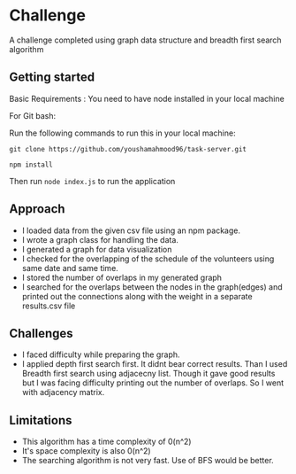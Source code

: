 # Challenge
A challenge completed using graph data structure and breadth first search algorithm<br/>

## Getting started

Basic Requirements : You need to have node installed in your local machine

For Git bash:

Run the following commands to run this in your local machine:

` git clone https://github.com/youshamahmood96/task-server.git `

` npm install `

Then run ` node index.js ` to run the application

## Approach
- I loaded data from the given csv file using an npm package.
- I wrote a graph class for handling the data.
- I generated a graph for data visualization
- I checked for the overlapping of the schedule of the volunteers using same date and same time.
- I stored the number of overlaps in  my generated graph
- I searched for the overlaps between the nodes in the graph(edges) and printed out the connections along with the weight in a separate results.csv file

## Challenges
- I faced difficulty while preparing the graph.
- I applied depth first search first. It didnt bear correct results. Than I used Breadth first search using adjacecny list. Though it gave good results but I was facing difficulty printing out the number of overlaps. So I went with adjacency matrix.

## Limitations
- This algorithm has a time complexity of 0(n^2)
- It's space complexity is also 0(n^2)
- The searching algorithm is not very fast. Use of BFS would be better.

